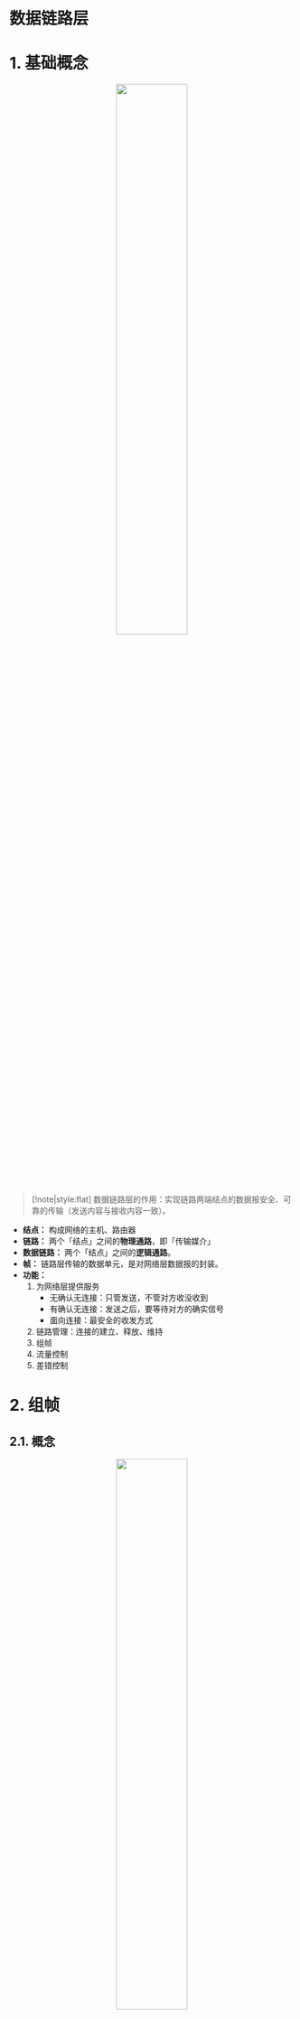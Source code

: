 # 数据链路层

# 1. 基础概念


<p style="text-align:center;"><img src="image/internet/internet.jpg" width="50%" align="middle" /></p>

> [!note|style:flat]
> 数据链路层的作用：实现链路两端结点的数据报安全、可靠的传输（发送内容与接收内容一致）。

- **结点：** 构成网络的主机、路由器
- **链路：** 两个「结点」之间的**物理通路**，即「传输媒介」
- **数据链路：** 两个「结点」之间的**逻辑通路**。
- **帧：** 链路层传输的数据单元，是对网络层数据报的封装。
- **功能：**
    1. 为网络层提供服务
        - 无确认无连接：只管发送，不管对方收没收到
        - 有确认无连接：发送之后，要等待对方的确实信号
        - 面向连接：最安全的收发方式
    2. 链路管理：连接的建立、释放、维持
    3. 组帧
    4. 流量控制
    5. 差错控制 

# 2. 组帧

## 2.1. 概念

<p style="text-align:center;"><img src="image/internet/dataFrame.jpg" width="50%" align="middle" /></p>

- **封装成帧：** 在一段数据的前后添加「首部」与「尾部」标记，构成一个帧。
- **帧定界：** 真正用于划分帧界限的标志符号。**帧的首部与尾部还存放的有其他控制信息。**
- **帧同步：** 接收方能从二进制流中识别出「帧定界」，进而取出「帧」
- **透明传输：** 不管什么样的比特流，都能在链路上传输，**即对传输功能进行了封装，所有输入的内容都能传输。**

## 2.2. 组帧方法

### 2.2.1. 字符计数法

<p style="text-align:center;"><img src="image/internet/charCount_frame.jpg" width="75%" align="middle" /></p>

- **思路：** 每个「帧」的第一个「字段」用来计数当前帧的「字符数」
- **缺点：** 「计数字段」出错，会导致「帧同步」失败

### 2.2.2. 字符填充法

<p style="text-align:center;"><img src="image/internet/charFill_frame.jpg" width="75%" align="middle" /></p>

- **思路：** 用一段特定的比特组合来表示「帧定界」；对于帧内部的出现的「帧定界」则使用「转义字符」来标记。
- **缺点：** 实现太复杂

### 2.2.3. 零比特填充法

<p style="text-align:center;"><img src="image/internet/zero_frame.jpg" width="75%" align="middle" /></p>


- **思路：** 使用`01111110`来表示「帧定界」；帧内部则遇到`5`个连续的`1`就插入一个`0`，例如 `0011111101` 转换为 `00111110101`

### 2.2.4. 违规编码法

<p style="text-align:center;"><img src="image/internet/manchester.jpg" width="75%" align="middle" /></p>

- **思路：** 对于「曼彻斯特」编码方式，是利用「高-低」与「低-高」来表示二进制的，这样就能采用「高-高」与「低-低」来表示「帧定界」


# 3. 差错控制

## 3.1. 差错概念

- **产生原因：**
  - **全局性：** 由线路本身热噪声产生，固定且随机。解决方法：提高信噪比
  - **局部性：** 外界短暂的冲击噪声产生。解决方法：通过编码技术解决

- **差错的种类：**
  - **位错：** 比特位出错，例如 `1` 变 `0`，`0` 变 `1`
  - **帧错：** 帧顺序 [#1] - [#2] - [#3] 
        1. 丢失：[#1] - [#3] 
        2. 重复：[#1] - [#2] - [#2] - [#3] 
        3. 失序：[#3] - [#1] - [#2] 

- **冗余编码：** 在原始传输数据上，再添加一定的规则的冗余比特位（传输中的附加信息）。


> [!note|style:flat]
> - **物理层编码：** 针对一个比特，如何用高低电平表示比特
> - **链路层编码：** 针对一组比特，通过冗余码技术组织一组二进制比特串，以实现差错检测

## 3.2. 差错控制方法

### 3.2.1. 奇偶校验编码

- **奇校验码：** `x-------`，在原始比特串中添加一个`x`位，使得`1`位个数为奇数
- **偶校验码：** `x-------`，在原始比特串中添加一个`x`位，使得`1`位个数为偶数

> [!note|style:flat]
> 奇（偶）校验码的检错，只能查出 `50%` 的错误，即 奇（偶）数位错误。

### 3.2.2. CRC冗余码

<p style="text-align:center;"><img src="image/internet/crc.jpg" width="75%" align="middle" /></p>

**冗余编码流程：**

1. 要发送的数据 `1101 0110 11`，多项式 `10011`
2. 计算冗余个数：$多项式长度 - 1$ ，即多项式最高位转十进制时，`2`的幂次。例如 `10011`的阶数为 `4`
3. 加冗余`0`：`1101 0110 11 0000`
4. 模`2`除法：最后的冗余码为 `1110`
    <p style="text-align:center;"><img src="image/internet/mode2.jpg" width="50%" align="middle" /></p>
5. 替换掉之前的`0`，冗余编码：`1101 0110 11 1110`

> [!note|style:flat]
> CRC只能保证「接收端」接收的「帧」是没有「位错」的，不能确保所有「帧」都被接收到，所以并不能实现「可靠传输」。

### 3.2.3. 海明码

>[!note|style:flat]
> 发现「双比特」错误，纠正「单比特」错误。


**发送数据为：** `101101`

<span style="font-size:24px;font-weight:bold" class="section2">1. 确定校验码位数</span>

海明不等式：

$$
2^r \ge k + r + 1
$$

式子中 $r$ 为冗余码个数；$k$ 为要发送数据的位数。关于`101101`，$k = 6,r = 4$

<span style="font-size:24px;font-weight:bold" class="section2">2. 确定校验码与数据的位置</span>

<p style="text-align:center;"><img src="image/internet/check_data.jpg" width="75%" align="middle" /></p>

- 数据位： 对比特串从`1`开始编号，到 $r + k$ 终止
- $P_i$ 校验码：数据位的二进制的形式为`1`、`10`、`100`、`1000`等形式
- $D_i$ 数据：除校验码剩余的数据位，数据按照顺序填入

<span style="font-size:24px;font-weight:bold" class="section2">3. 计算校验码</span>
 

<p style="text-align:center;"><img src="image/internet/check_P.jpg" width="75%" align="middle" /></p>

将所有 $D_i$ 数据位 与 $P_i$ 的数据位进行与运算，满足 $index(D_i) \ \& \ index(P_i) == index(P_i)$ 的「实际值」同 $P_i$ 进行「异或」运算结果为`0`。

**$P_i$计算流程：**

1. 满足 $P_1$ 数据位`0001`的数据有：`0011`、`0101`、`0111`、`1001`对应的 $D_1$、$D_2$、$D_4$、$D_5$


2. 解方程：

$$
P_1 \oplus D_1 \oplus D_2 \oplus D_4 \oplus D_5 = 0
$$

3. 得解：$P_1 = 0$


计算所有的 $P_i$ 就为

<p style="text-align:center;"><img src="image/internet/HammingCode.jpg" width="75%" align="middle" /></p>


<span style="font-size:24px;font-weight:bold" class="section2">4. 纠错</span>

<p style="text-align:center;"><img src="image/internet/HammingError.jpg" width="75%" align="middle" /></p>

假设 $D_2$ 传输错误：

$$
\begin{aligned}
    P_1 \oplus D_1 \oplus D_2 \oplus D_4 \oplus D_5 &= 1 \\
    P_2 \oplus D_1 \oplus D_3 \oplus D_4 \oplus D_6 &= 0 \\
    P_3 \oplus D_2 \oplus D_3 \oplus D_4  &= 1 \\ 
    P_4 \oplus D_5 \oplus D_6 &= 0
\end{aligned}
$$

将结果反向排序：`0101`，就是 $D_2$ 的「数据位」。

# 4. 流量控制

## 4.1. 基本概念

- **流量控制：** 控制「发送方」的发送速度，发太快了，接收方跟不上，容易出错。

- **可靠传输：** 发送端发送啥，接收端就接收到啥，即内容完全一样。

- **滑动窗口：** 蓝色窗口内的「帧」才能参与收发操作；当收发成功时，蓝色窗口会向右移动。**滑动窗口能解决「流量控制」与「可靠传输」两个问题**


<p style="text-align:center;"><img src="image/internet/slideWindow.jpg" width="75%" align="middle" /></p>

- **信道利用率：** 一个发送周期内，发送数据所用时间占发送周期的比率。

<p style="text-align:center;"><img src="image/internet/channelUsage.jpg" width="75%" align="middle" /></p>

<p style="text-align:center;"><img src="image/internet/channelUsage1.jpg" width="75%" align="middle" /></p>

> [!tip|style:flat]
> - **链路层流量控制：** 点对点；接收不了不回复确认。
> - **传输层流量控制：** 端对端；接收不了返回「窗口公告」

## 4.2. 滑动窗口算法


<center>

| 算法      | 发送窗口 | 接收窗口 |
| --------- | -------- | -------- |
| 停止-等待 | 1个      | 1个      |
| 后退N帧   | >1个     | 1 个     |
| 选择重传  | >1个     | >1个     |



</center>


### 4.2.1. 停止-等待协议

<span style="font-size:24px;font-weight:bold" class="section2">1. 无差错</span>


<p style="text-align:center;"><img src="image/internet/stopWait_right.jpg" width="50%" align="middle" /></p>


- **发送方：** 发送一「帧」，然后一直等待「接收方」的确认信号
- **接收方：** 接收到的「帧」没问题，就返回一个确认信号`ACK 帧号`

<span style="font-size:24px;font-weight:bold" class="section2">2. 帧丢失</span>


<p style="text-align:center;"><img src="image/internet/stopWait_lostFrame.jpg" width="50%" align="middle" /></p>

- **发送方：** 对发送的「帧」超时重传。
  - **计时：** 对每一个发送的「帧」计时，判断发送时间是否超过了一个`RTT`。
  - **备份：** 对每一个发送的「帧」都会备份，当「超时」发生，就将「备份帧」重新发送。
- **接收方：** 啥也不干 
- **帧编号：** 用来同步两端「帧」的顺序。可以用来判断「帧丢失」与「帧重传」
  - **帧丢失：** 「接收端」接收的「帧编号」不是一个预测值。比如接收了`0`，下一帧的编号应该是`1`
  - **帧重复：** 「发送端」连续收到多次同样的`ACK num`；「接收端」连续收到同样的「帧编号」

<span style="font-size:24px;font-weight:bold" class="section2">3. ACK丢失</span>


<p style="text-align:center;"><img src="image/internet/stopWait_lostACK.jpg" width="50%" align="middle" /></p>

- **发送方：** 等不到`ACK`就「超时重传」
- **接收方：** 发送方超时重传后，导致「帧重复」，丢到原来的帧，重新发送`ACK`

<span style="font-size:24px;font-weight:bold" class="section2">4. ACK迟到</span>

<p style="text-align:center;"><img src="image/internet/stopWait_delayACK.jpg" width="50%" align="middle" /></p>

- **发送方：** 等不到`ACK`就超时重传；等待到了延迟的`ACK`，与当前的帧编号对比，不一样就丢弃。
- **发送方：** 「帧重复」，丢到原来的帧，重新发送`ACK`

### 4.2.2. 后退N帧

<span style="font-size:24px;font-weight:bold" class="section2">1. 无差错</span>

<p style="text-align:center;"><img src="image/internet/base_GBN.jpg" width="75%" align="middle" /></p>


1. 滑动窗口内的「帧」可以发送
2. 发送出去的「帧」会被备份，例如黄色框
3. 发送方发送完一个「帧」后，可以接着发送「滑动窗口」中下一个「帧」
4. 接收方，接收成功一个「帧」后，滑动窗口右移，并返回确认信号`ACK`
5. 发送方的「滑动窗口」最左侧「帧」接收到了对应的`ACK`，「滑动窗口」向右移动

> [!note|style:flat]
> - 「网络层」让「链路层」发送数据报时，会检查「滑动窗口」是否装满，若装满则等待或者将数据报放入对应的等待缓冲区
> - **累计确认：** `ACK num` 确认的是 `num` 之前的所有「帧」接收方都正常接收了，例如 `ACK 2`，表示 `0,1,2` 帧都已经正常接收了


<span style="font-size:24px;font-weight:bold" class="section2">2. 出错</span>

<p style="text-align:center;"><img src="image/internet/error_GBN.jpg" width="75%" align="middle" /></p>


- **超时重传：** 当发生超时事件时，发送方会重新发送所有已发送但是却未被确认的帧
- **expectedseqnum：** 「接收方」标记当前「滑动窗口」要接收的「帧」的编号。<span style="color:red;font-weight:bold"> 当前接收的「帧」编号与`expectedseqnum` 不一样时，将该「帧」丢弃，并发送`ACK expectedseqnum - 1`</span>

- 重复`ACK`：是已经发送过的「帧」的`ACK`，直接忽略


<span style="font-size:24px;font-weight:bold" class="section2">3. 滑动窗口长度</span>


若用`n`位来表示「帧」的编号，发送方滑动窗口的大小 $w_s$ 就为： 

$$
1 \le w_s \le 2^n - 1 
$$

### 4.2.3. 选择重传

<span style="font-size:24px;font-weight:bold" class="section2">1. 无差错</span>

<p style="text-align:center;"><img src="image/internet/base_SR.jpg" width="75%" align="middle" /></p>

- **接收方：** 接收端的「滑动窗口」个数增加，当最左边「帧」接收成功后，才向右方滑动
- **`ACK`确认：** 确认信号只确认对应「帧」接收成功，不在是累计确认


 <span style="font-size:24px;font-weight:bold" class="section2">2. 出错</span>



<p style="text-align:center;"><img src="image/internet/error_SR.jpg" width="100%" align="middle" /></p>


- **接收方：** 接收到已经接收到的「帧」时，返回该帧的`ACK`，其他情况则丢弃帧

- **超时重传：** 每一个「帧」超时后，只重传当前「帧」


<span style="font-size:24px;font-weight:bold" class="section2">3. 滑动窗口长度</span>


若用`n`位来表示「帧」的编号，发送方滑动窗口的大小 $w_s$ 和 接收方滑动窗口大小 $w_a$ 就为： 

$$
w_s = w_a = \frac{2^n}{2}
$$

# 5. 介质访问控制

## 5.1. 基本概念

**介质访问控制：** 采取一定措施，使得两个结点之间的「物理通信」不会相互干扰。 

<p style="text-align:center;"><img src="image/internet/channelControl.jpg" width="75%" align="middle" /></p>


## 5.2. 信道划分访问控制

### 5.2.1. 多路复用


<p style="text-align:center;"><img src="image/internet/channelShare.jpg" width="75%" align="middle" /></p>

- **多路复用：** 把多组信号进行组合，在同一条「链路」上进行信号传输，即共享信道。结果上就是将「广播信道」在逻辑上修改为「点对点信道」。

- **站点：** 信道两端的设备，包括终端、路由器等。

### 5.2.2. 频分多路复用FDM

<p style="text-align:center;"><img src="image/internet/FDM.jpg" width="50%" align="middle" /></p>

- **思路：** 信道上的每个用户占用不同的频率带宽。 
- **特点：** 充分利用介质带宽，系统效率高，实现容易


### 5.2.3. 时分多路复用TDM

<p style="text-align:center;"><img src="image/internet/TDM.jpg" width="50%" align="middle" /></p>


- **思路：** 每一个用户在一个「TDM帧」中占有一个「固定时间间隙」，用户只能在自己的时隙里使用信道。
- **TDM帧：** 物理层传输中的一个周期内的比特流
- **特点：** 每个用户的时间间隙是固定的；当用户没有使用时，其他用户也不能使用。


### 5.2.4. 统计时分复用STDM

<p style="text-align:center;"><img src="image/internet/STDM.jpg" width="75%" align="middle" /></p>


- **思路：** 为了克服TDM中，信道利用空闲的问题，利用「集中器」将用户的「传输时隙」整合起来，然后通过「STDM帧」进行发送。<span style="color:red;font-weight:bold"> 按需动态分配时隙 </span>
- **STDM帧：** 物理层传输中的一个周期内的比特流，且「时隙数」小于「用户数」 

### 5.2.5. 波分多路复用WDM

<p style="text-align:center;"><img src="image/internet/WDM.jpg" width="75%" align="middle" /></p>

- **思路：** 类似「频分复用」，即光纤传输时，对光波范围的划分。

### 5.2.6. 码分复用CDM

1. 每个的站点有唯一指定的`m`位芯片序列用来表示`1`和`0`，其中`0`用`-1`表示。例如`A`与`B`站点的`8`位芯片序列如下：

  $$
    \begin{aligned}
      A:& \\
      &1: +1 -1 -1 +1 +1 +1 +1 -1 \\
      &0: -1 +1 +1 -1 -1 -1 -1 +1 \\
      B:& \\
      &1: -1 +1 -1 +1 -1 +1 +1 +1 \\
      &0: +1 -1 +1 -1 +1 -1 -1 -1 
    \end{aligned} 
  $$

2. 多站点发送数据时，要求各个站点的芯片序列互相正交：两个比特的芯片序列每一位相乘，然后再累加，最后结果为`0`。例如A站点的`1`与B站点的`0`:

  $$
    \begin{aligned}
      A:& \\
      & +1 -1 -1 +1 +1 +1 +1 -1 \\
      B:& \\
      & +1 -1 +1 -1 +1 -1 -1 -1  \\
      multi :&\\
      & +1 +1 -1 -1 +1 -1 -1 +1 = 0
    \end{aligned}
  $$

3. 合并数据，将数据进行线性相加，例如合并发送A站点的`1`与B站点的`0`

  $$
    \begin{aligned}
      A:& \\
      & +1 -1 -1 +1 +1 +1 +1 -1 \\
      B:& \\
      & +1 -1 +1 -1 +1 -1 -1 -1  \\
      organize :&\\
      & +2,-2,0,0,+2,0,0,-2
    \end{aligned}
  $$

4. 分离数据，合并数据与原芯片序列进行规格化内积：每一对应位相乘，然后再累加，最后除以位数`m`，例如从上述的合并数据中，拆分出`A`站点发送的数据。

  $$
    \begin{aligned}
      organize :&\\
      & +2,-2,0,0,+2,0,0,-2 \\
      A:& \\
      & +1 -1 -1 +1 +1 +1 +1 -1 \\
      dot:& \\
      &2+2+2+2 = 8 \\
      divide \ m:& \\
      & \frac{8}{8} = 1
    \end{aligned}
  $$

## 5.3. 随机访问

> [!tip]
> 每一个「站点」想发就发，没有限制。但是会导致信号的冲突。

### 5.3.1. ALOHA协议

<span style="font-size:24px;font-weight:bold" class="section2">1. 纯ALOHA</span>

<p style="text-align:center;"><img src="image/internet/pureALOHA.jpg" width="75%" align="middle" /></p>

- **思想：** 不监听信道，不按照时间槽（时隙）发送，随机重发，想法就发。
- $T_0$：从「发送站点」发送第一个比特开始，到「接收站点」接收到最后一个比特结束，所使用的时间。**ALOHA假定 $T_0$ 为定值。**

- **冲突：** 「接收站点」检测到「帧差错」，就不理会或者返回`NCK`，触发「发送端」的「超时重传」，直到发送成功为止。


<span style="font-size:24px;font-weight:bold" class="section2">2. 时隙ALOHA</span>

<p style="text-align:center;"><img src="image/internet/intervalALOHA.jpg" width="75%" align="middle" /></p>

**思想：** 把时间拆分为若干的「时间片」，每次数据发送只能在「时间片」的开始；当发生冲突时，「发送站点」只能在下一个「时间片」的开始进行「重发」。


### 5.3.2. CSMA协议

<span style="font-size:24px;font-weight:bold" class="section2">1. 基础概念</span>

- **CS：** 载波监听，发送数据之前，检测总线上是否有其他站点在发送数据：检测总线上的信号的「电压摆动值」，当「电压摆动值」超过一定阈值，表示总线上发生了碰撞。
- **MA：** 多点接入，许多计算机连接在一根总线上。
- **CSMA协议：** 发送数据前，查看信道状况
  - **空闲：** 发送数据帧
  - **忙碌：** 延迟发送

> [!note|style:flat]
> 载波监听只能监听信号进入站点的「电压摆动」，还在信道上传播的信号检测不到。

<span style="font-size:24px;font-weight:bold" class="section2">2. 1-检查CSMA</span>

- **思路：** 信道忙碌，则一直监听，直到信道空闲；信道空闲，马上发送数据。
- **冲突：** 一段时间内没有接收到`ACK`，则等待随机长的时间再监听信道，重复上述步骤。
- **特点：** 信道空闲就发送数据；当两个及以上的站点发送数据，冲突就不可避免。 


<span style="font-size:24px;font-weight:bold" class="section2">2. 非坚持CSMA</span>

- **思路：** 信道忙碌，随机等待一个时间后再监听，直到信道空闲；信道空闲，马上发送数据。

- **特点：** 冲突产生的可能性减少；大家可能都在等待。

<span style="font-size:24px;font-weight:bold" class="section2">3. P-坚持CSMA</span>


- **思路：** 将时间划分时间槽；信道忙碌，等待到下一个时间片再监听，直到信道空闲；信道空闲，根据概率P发送数据，若不能发送就等待一个时间槽。

- **特点：** 冲突产生的可能性减少；减少信道空闲时间；冲突发生，会坚持将数据帧发送完毕。

<span style="font-size:24px;font-weight:bold" class="section2">4. 总结</span>

<center>

| 信道状态 | 1-坚持CSMA | 非坚持CSMA             | P-坚持CSMA            |
| -------- | ---------- | ---------------------- | --------------------- |
| 空闲     | 马上发送   | 马上发送               | 根据概率P判断是否发送 |
| 忙碌     | 继续监听   | 随机等待一个时间再监听 | 下一个时间片再监听    |


</center>


### 5.3.3. CSMA/CD协议

<span style="font-size:24px;font-weight:bold" class="section2">1. 基础概念</span>

- **CS：** 载波监听，站点在**发送数据之前**与**在发送数据时**，会对信道状态进行监听。
- **CD：** `collision detection`，<span style="color:red;font-weight:bold"> 边发送数据边检测冲突 </span>，当在发送数据时，产生冲突，就马上叫停数据发送。<span style="color:red;font-weight:bold"> 适用于半双工网络，不允许同时存在两个信源</span>
- **MA：** 多点接入，总线型网络

<span style="font-size:24px;font-weight:bold" class="section2">2. 信号碰撞</span>

<p style="text-align:center;"><img src="image/internet/transferInfluence.jpg" width="75%" align="middle" /></p>

- **原因：** 信号在信道上传播是存在传播时延的，这会导致「载波监听」的误判：**载波监听只能监听信号进入站点的「电压摆动」，还在信道上传播的信号检测不到。**

<p style="text-align:center;"><img src="image/internet/conflict.jpg" width="50%" align="middle" /></p>

- **碰撞：** 两个信号波形叠加，导致信号出错。
  - $\tau$ ：单程的传播时延
  - $\delta$ : B端检测到碰撞的时间
  - $2\tau - \delta$: A端检测到碰撞的时间

- **最迟多久知道自己发送的数据没有发生「碰撞」：** $2\tau$，只要经过 $2\tau$ 没有检测到「碰撞」，就认为本次发送的数据没有发生碰撞。


<span style="font-size:24px;font-weight:bold" class="section2">3. 截断二进制指数规避算法</span>


1. 发生碰撞后，基本延迟时间为 $2 \tau$
2. 定义重传次数为`k`：$k = \min(10,重传次数)$
3. 基本延迟时间的倍数`r`：$r=\{x|0,1,\dotsm,2^k-1 \}$
4. 延迟时间：$r * 2\tau$
5. 当重传次数达到`16`次，就说明这个数据发送不出去，网络拥堵。


<span style="font-size:24px;font-weight:bold" class="section2">4. 最小帧长</span>

> [!note|style:flat]
> 当发送的「帧」太短时，发送端很快就发送完了，而信号在传输的过程中发生「碰撞」，这就导致发送端的「载波监听」失效，无法马上检测出「碰撞」，导致CSMA/CD失效。因此需要对「帧」长度进行限制。

**最小帧长：** 帧的「传输时延」要大于两倍的总线「传输时延」。确保在发送数据的过程中，「发送端」都能对数据是否发生碰撞进行检测。

$$
 \frac{帧长}{数据传输速率} \ge 2 \tau
$$

### 5.3.4. CSMA/CA协议

- **CA：** `collision avoidance`，避免碰撞。
- **原因：** CSMA/CD协议是适用于「有线网络」的，对于「无线局域网」不再适用。
  - 无线网络，信号接收范围广，并非只用监听一条网线
  - **隐蔽站**：当`A`与`C`都检测不到信号，都认为信道空闲，均给`B`发送信号，这就导致信号冲突，`C`站点对于`A`站点而言，就是隐蔽站。

- **工作原理：**
  1. 检测信道是否空闲
      - 空闲：发送`RTS (request to send)`信号，包括发射端地址、接收端地址、数据将持续发多久
      - 繁忙：等待
  2. 接收端收到`RTS`，将返回响应信息`CTS (clear to send)`，同意站点发送数据
  3. 发送端接收到`CTS`后，开始发送「数据帧」，同时通知其他站点，自己要发多久的数据
  4. 接收端接收「数据帧」后，会返回`ACK`进行确认
  5. 发送端没有收到`ACK`则，采用「二进制指数退避算法」进行数据帧重传。


## 5.4. 轮询访问


### 5.4.1. 轮询协议

<p style="text-align:center;"><img src="image/internet/loopAsk.jpg" width="50%" align="middle" /></p>

- **思路：** 「主节点」负责数据的发送，并由「主结点」循环邀请「从属结点」进行数据发送
- **特点：** 一次只有一台主机发送数据，无冲突，信道带宽沾满；轮询有开销；存在延迟；单点故障，主机完蛋，从属无法发送。

### 5.4.2. 令牌传递协议

<p style="text-align:center;"><img src="image/internet/wand.jpg" width="50%" align="middle" /></p>


- **令牌：** 一个特殊格式的`MAC`控制帧。用于控制信号，确保同一时刻只有一个站点独占信道。 
- **原理：** 令牌绑定数据，然后在「端点」上循环转发；接收站点，复制数据；非接收站点，无视；令牌转回「发送站点」时，发送站会对数据与原始数据进行对比，检测数据在传输过程中是否出错；最后，将空闲令牌丢个下一个站点。

- **特点：** 令牌开销；等待延迟；单点故障。




# 6. 局域网

## 6.1. 局域网概念

- **局域网（Local Area Network）：** 在某一区域内由多台计算机互联成的计算机组，使用 「广播信道」。
- **特点：**
  1. 范围小，例如一栋楼内
  2. 传输速率： 10 Mb/s ~ 10 Gb/s
  3. 误码率低，延迟短
  4. 共享传输信道
- **网络拓扑**
  <p style="text-align:center;"><img src="image/internet/LAN_network.jpg" width="75%" align="middle" /></p>

- **分类**
  <p style="text-align:center;"><img src="image/internet/categories.jpg" width="75%" align="middle" /></p>

- **IEEE 802 协议** ：局域网、城域网的技术标准，规定了令牌环网、以太网、wifi等网络的协议标准。该协议描述的「局域网」模型对应OSI参考模型的「数据链路层」与「物理层」，并将「数据链路层」划分为「逻辑链路层LLC」与「介质访问控制MAC」

<p style="text-align:center;"><img src="image/internet/IEEE802.jpg" width="75%" align="middle" /></p>

## 6.2. 以太网

- **以太网（Ethernet）：** 基带总线局域网规范，介质控制采用 `CSMA/CD`，造价便宜。
- **以太网标准：** DIX Ethernet V2，IEEE 802.3

- **特点：**
  1. 无连接：没有「握手」过程
  2. 不可靠：不管帧编号；差错帧直接丢弃；只保证接收到的帧没有位错。

- **拓扑结构：** 逻辑上「总线型」，物理上「星型」

- **10BASE-T以太网**：`BASE`，传输基带信号；`T`，双绞线；`10`，传输速率为 10Mb/s；编码方式为「曼彻斯特编码」；介质访问控制为 CSMA/CD

- **适配器：** 计算机与外界局域网连接的通信适配器。即网卡。
- **MAC地址：** 在局域网中，「适配器」的唯一物理地址，即「适配器」的身份证号。由`48`位二进制构成，前`24`位为厂家编号，后`24`位由厂商自己规定。
- **以太网MAC帧：**
  - **前导码：** 不属于「MAC帧」，只是用于「物理层」比特流的「时钟同步」。
  - **源地址：** 发送端的「MAC地址」
  - **目的地址：** 接收端的「MAC地址」
  - **数据最短长度 46B ：** 由于以太网的规定的「最小帧长度」（CSMA/CD 需要限制最小长度）为 `64B`，即 `64 - 6 - 6 - 2 - 4 = 46`
  - **FCS：** CRC循环的冗余码
  - **帧定界：** 编码为「曼彻斯特编码」，所以采用「违规编码法」
  <p style="text-align:center;"><img src="image/internet/MAC_frame.jpg" width="75%" align="middle" /></p>


## 6.3. 无线局域网

- **IEEE 802 无线局域网：** 通用标准为 `IEEE 802.11`，其中`IEEE 802.11b`与`IEEE 802.11g`为`WIFI`。
- **无线接入点（AP）：** 接收与发送无线信号的基站。「终端」收发数据，均通过「基站」进行转发。
- **MAC帧头：**
  <p style="text-align:center;"><img src="image/internet/MAC_frameHead.jpg" width="75%" align="middle" /></p>
  <p style="text-align:center;"><img src="image/internet/MAC_frameHeadAddress.jpg" width="75%" align="middle" /></p>

- **固定基础设施无线局域网：**

  <p style="text-align:center;"><img src="image/internet/WireLess_LAN.jpg" width="75%" align="middle" /></p>

- **无固定基础设施无线局域网：** 没有基站、路由器、集线器等；各个站点自主收发信号。
  <p style="text-align:center;"><img src="image/internet/self-organize.jpg" width="75%" align="middle" /></p>

# 7. 广域网

## 7.1. 基本概念

<center>


| 网络类型 | 层级                   | 关注点     | 传播方式 |
| -------- | ---------------------- | ---------- | -------- |
| 广域网   | 物理层、链路层、网络层 | 资源的共享 | 点-点    |
| 局域网   | 物理层、链路层         | 传输速度   | 广播     |

</center>

- **广域网：** 跨度很大的物理范围，主要采用「分组交换」的技术，将不同地区的「局域网」连接起来，实现「资源共享」，例如因特网（Internet）。
  <p style="text-align:center;"><img src="image/internet/WAN.jpg" width="75%" align="middle" /></p>

## 7.2. PPP协议

- **定义：** 点对点协议，用于「广域网」的「链路层」协议。

- **要点：** **无流量控制、无帧序号、不支持多点线路（只能一端到另一端）**
  <p style="text-align:center;"><img src="image/internet/ppp_requestion.jpg" width="75%" align="middle" /></p>

- **PPP协议工作原理：**
  <p style="text-align:center;"><img src="image/internet/ppp.jpg" width="75%" align="middle" /></p>

- **PPP协议帧：**

  <p style="text-align:center;"><img src="image/internet/ppp_frame.jpg" width="75%" align="middle" /></p>



# 8. 链路层设备

## 8.1. 扩展以太网

- **光纤：** 扩大以太网传输距离
  <p style="text-align:center;"><img src="image/internet/opticalFiber_extend.jpg" width="75%" align="middle" /></p>

- **叠加集线器：**
  - **冲突域：** 在这个区域中，同时只能有一台主机发送数据
  <p style="text-align:center;"><img src="image/internet/concentrator_extend.jpg" width="75%" align="middle" /></p>

- **网桥：** 通过「网桥」将多个「冲突域」连接起来。<span style="color:red;font-weight:bold"> 「集线器」会扩大冲突域，「网桥」则可以限制冲突域 </span>
  <p style="text-align:center;"><img src="image/internet/brigde.jpg" width="75%" align="middle" /></p>


## 8.2. 网桥/交换机

### 8.2.1. 基本概念

- **网段：** 能够直接通过「物理层设备」I（例如集线器、传输介质、中继器等）进行数据通信的计算机网络，例如「网桥」隔离出来的各个「冲突域」
- **网桥：** 根据`MAC`帧的「目的地址」对「帧」的转发进行过滤。当「帧」传播到「网桥」时，「网桥」会决定要不要把这个「帧」转发到其他的「冲突域」。

- **交换机：** 多接口的「网桥」。

- **冲突域：** 在这个区域中，同时只能有一台主机发送数据。每一个站点都是收到同一「冲突域」中的其他站点的「广播帧」。
- **广播域：** 「广播帧」能够发送的最大范围。

<p style="text-align:center;"><img src="image/internet/conflict_broadcast.jpg" width="75%" align="middle" /></p>

### 8.2.2. 透明网桥

- **定义：** 以太网上的站点，并不知到所发的帧会通过哪些网桥，「网桥」对于「站点」不可见。

  <p style="text-align:center;"><img src="image/internet/brigde_selfLearn.jpg" width="75%" align="middle" /></p>

- **工作原理：**
  1. 每个「网桥」会维护一个「转发表」
       - 地址：站点的「MAC地址」
       - 接口：「网桥」接线口的编号
  2. 更新「转发表」：网桥会在转发表中记录站点是连接在网桥的哪个接口上。例如当`A`给`E`发送帧时，首先`A`将MAC帧进行广播，第一个网桥接收到帧；接着，网桥查询转发表没有记录`A`与`E`的地址，记录下`A`的地址与接口`1`，并将帧继续转发出去；第二个网桥同理更新转发表；最后，帧传递给`E`。
  3. 停止「帧」转发：当网桥从转发表中查询到MAC帧中信宿具体位置时，就会选择转性的转发帧。例如`F`给`E`发送帧，首先`F`广播MAC帧；然后网桥在转发表中找到`E`就在网桥右边的冲突域内，所以停止将帧发送到下一个冲突域中。
  4. 「转发表」刷新：在一段时间后，「网桥」会将自己的「转发表」清空，然后重新学习「站点」的位置。

### 8.2.3. 源路由网桥

- **思路：** 「源站」会发送一个「发现帧」，进行探路。当「目的站」接收到「发现帧」时，就会将路由信息进行返回，重新发送给「源站」，这样「源站」就能从所有的路径中选择出一条适合自己发送要求的路线。
